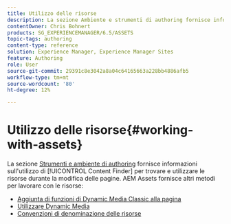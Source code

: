 ```yaml
---
title: Utilizzo delle risorse
description: La sezione Ambiente e strumenti di authoring fornisce informazioni sull’utilizzo di Content Finder per trovare e utilizzare le risorse durante la modifica delle pagine. AEM Assets fornisce altri metodi per lavorare con le risorse.
contentOwner: Chris Bohnert
products: SG_EXPERIENCEMANAGER/6.5/ASSETS
topic-tags: authoring
content-type: reference
solution: Experience Manager, Experience Manager Sites
feature: Authoring
role: User
source-git-commit: 29391c8e3042a8a04c64165663a228bb4886afb5
workflow-type: tm+mt
source-wordcount: '80'
ht-degree: 12%

---
```


# Utilizzo delle risorse{#working-with-assets}

La sezione [Strumenti e ambiente di authoring](/help/sites-authoring/author-environment-tools.md) fornisce informazioni sull&#39;utilizzo di [!UICONTROL Content Finder] per trovare e utilizzare le risorse durante la modifica delle pagine. AEM Assets fornisce altri metodi per lavorare con le risorse:

* [Aggiunta di funzioni di Dynamic Media Classic alla pagina](/help/sites-classic-ui-authoring/manage-assets-classic-s7.md)
* [Utilizzare Dynamic Media](/help/sites-classic-ui-authoring/dynamic-media-assets.md)
* [Convenzioni di denominazione delle risorse](/help/sites-classic-ui-authoring/asset-naming-conventions.md)
